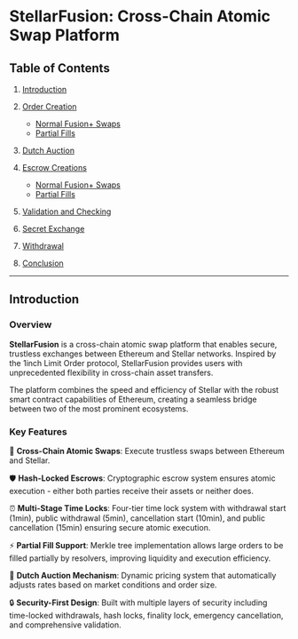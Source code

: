 # StellarFusion: Cross-Chain Atomic Swap Platform

## Table of Contents

1. [Introduction](#introduction)

2. [Order Creation](#order-creation)
   - [Normal Fusion+ Swaps](#normal-fusion-swaps)
   - [Partial Fills](#partial-fills)

3. [Dutch Auction](#dutch-auction)

4. [Escrow Creations](#escrow-creations)
   - [Normal Fusion+ Swaps](#normal-fusion-swaps)
   - [Partial Fills](#partial-fills)

5. [Validation and Checking](#validation-and-checking)

6. [Secret Exchange](#secret-exchange)

7. [Withdrawal](#withdrawal)

8. [Conclusion](#conclusion)

---

## Introduction

### Overview

**StellarFusion** is a cross-chain atomic swap platform that enables secure, trustless exchanges between Ethereum and Stellar networks. Inspired by the 1inch Limit Order protocol, StellarFusion provides users with unprecedented flexibility in cross-chain asset transfers.

The platform combines the speed and efficiency of Stellar with the robust smart contract capabilities of Ethereum, creating a seamless bridge between two of the most prominent ecosystems.

### Key Features

🔗 **Cross-Chain Atomic Swaps**: Execute trustless swaps between Ethereum and Stellar.

🛡️ **Hash-Locked Escrows**: Cryptographic escrow system ensures atomic execution - either both parties receive their assets or neither does.

⏰ **Multi-Stage Time Locks**: Four-tier time lock system with withdrawal start (1min), public withdrawal (5min), cancellation start (10min), and public cancellation (15min) ensuring secure atomic execution.

⚡ **Partial Fill Support**: Merkle tree implementation allows large orders to be filled partially by resolvers, improving liquidity and execution efficiency.

🎯 **Dutch Auction Mechanism**: Dynamic pricing system that automatically adjusts rates based on market conditions and order size.

🔒 **Security-First Design**: Built with multiple layers of security including time-locked withdrawals, hash locks, finality lock, emergency cancellation, and comprehensive validation.
